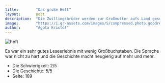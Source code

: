 ```yaml
---
title:        "Das große Heft"
layout:       post
description:  "Die Zwillingsbrüder werden zur Großmutter aufs Land geschickt, sie betteln, hungern, schlachten, stehlen, töten, sie stellen sich taub, blind, bewegungslos – sie haben gelernt, was sie zum Überleben brauchen."
image:        "https://i.gr-assets.com/images/S/compressed.photo.goodreads.com/books/1182200283l/1242921.jpg"
author:       "Ágota Kristóf"
---
```

![heft](https://i.gr-assets.com/images/S/compressed.photo.goodreads.com/books/1182200283l/1242921.jpg "Heft")

Es war ein sehr gutes Leseerlebnis mit wenig Großbuchstaben. Die Sprache war nicht zu hart und die Geschichte macht neugierig auf mehr und mehr. 

* Die Schwierigkeit: 2/5 
* Die Geschichte: 5/5
* Seite: 169
 
